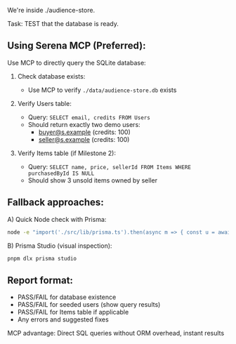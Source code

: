 We're inside ./audience-store.

Task: TEST that the database is ready.

## Using Serena MCP (Preferred):
Use MCP to directly query the SQLite database:

1. Check database exists:
   - Use MCP to verify `./data/audience-store.db` exists

2. Verify Users table:
   - Query: `SELECT email, credits FROM Users`
   - Should return exactly two demo users:
     - buyer@s.example (credits: 100)
     - seller@s.example (credits: 100)

3. Verify Items table (if Milestone 2):
   - Query: `SELECT name, price, sellerId FROM Items WHERE purchasedById IS NULL`
   - Should show 3 unsold items owned by seller

## Fallback approaches:
A) Quick Node check with Prisma:
   ```bash
   node -e "import('./src/lib/prisma.ts').then(async m => { const u = await m.prisma.user.findMany({ select: { email: true, credits: true } }); console.log(u); process.exit(0); })"
   ```

B) Prisma Studio (visual inspection):
   ```bash
   pnpm dlx prisma studio
   ```

## Report format:
- PASS/FAIL for database existence
- PASS/FAIL for seeded users (show query results)
- PASS/FAIL for Items table if applicable
- Any errors and suggested fixes

MCP advantage: Direct SQL queries without ORM overhead, instant results
